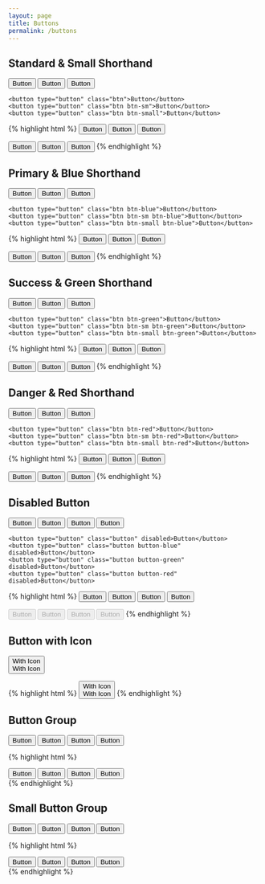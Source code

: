 ```yaml
---
layout: page
title: Buttons
permalink: /buttons
---
```


## Standard & Small Shorthand

<div class="button-container">
    <button type="button" class="button">Button</button>
    <button type="button" class="button button-sm">Button</button>
    <button type="button" class="button button-small">Button</button>

    <button type="button" class="btn">Button</button>
    <button type="button" class="btn btn-sm">Button</button>
    <button type="button" class="btn btn-small">Button</button>
</div>

{% highlight html %}
<button type="button" class="button">Button</button>
<button type="button" class="button button-sm">Button</button>
<button type="button" class="button button-small">Button</button>

<button type="button" class="btn">Button</button>
<button type="button" class="btn btn-sm">Button</button>
<button type="button" class="btn btn-small">Button</button>
{% endhighlight %}

## Primary & Blue Shorthand

<div class="button-container">
    <button type="button" class="button button-primary">Button</button>
    <button type="button" class="button button-sm button-primary">Button</button>
    <button type="button" class="button button-small button-primary">Button</button>

    <button type="button" class="btn btn-blue">Button</button>
    <button type="button" class="btn btn-sm btn-blue">Button</button>
    <button type="button" class="btn btn-small btn-blue">Button</button>
</div>

{% highlight html %}
<button type="button" class="button button-primary">Button</button>
<button type="button" class="button button-sm button-primary">Button</button>
<button type="button" class="button button-small button-primary">Button</button>

<button type="button" class="btn btn-blue">Button</button>
<button type="button" class="btn btn-sm btn-blue">Button</button>
<button type="button" class="btn btn-small btn-blue">Button</button>
{% endhighlight %}

## Success & Green Shorthand

<div class="button-container">
    <button type="button" class="button button-success">Button</button>
    <button type="button" class="button button-sm button-success">Button</button>
    <button type="button" class="button button-small button-success">Button</button>

    <button type="button" class="btn btn-green">Button</button>
    <button type="button" class="btn btn-sm btn-green">Button</button>
    <button type="button" class="btn btn-small btn-green">Button</button>
</div>

{% highlight html %}
<button type="button" class="button button-success">Button</button>
<button type="button" class="button button-sm button-success">Button</button>
<button type="button" class="button button-small button-success">Button</button>

<button type="button" class="btn btn-green">Button</button>
<button type="button" class="btn btn-sm btn-green">Button</button>
<button type="button" class="btn btn-small btn-green">Button</button>
{% endhighlight %}

## Danger & Red Shorthand

<div class="button-container">
    <button type="button" class="button button-danger">Button</button>
    <button type="button" class="button button-sm button-danger">Button</button>
    <button type="button" class="button button-small button-danger">Button</button>

    <button type="button" class="btn btn-red">Button</button>
    <button type="button" class="btn btn-sm btn-red">Button</button>
    <button type="button" class="btn btn-small btn-red">Button</button>
</div>

{% highlight html %}
<button type="button" class="button button-danger">Button</button>
<button type="button" class="button button-sm button-danger">Button</button>
<button type="button" class="button button-small button-danger">Button</button>

<button type="button" class="btn btn-red">Button</button>
<button type="button" class="btn btn-sm btn-red">Button</button>
<button type="button" class="btn btn-small btn-red">Button</button>
{% endhighlight %}

## Disabled Button

<div class="button-container">
    <button type="button" class="button disabled">Button</button>
    <button type="button" class="button button-blue disabled">Button</button>
    <button type="button" class="button button-green disabled">Button</button>
    <button type="button" class="button button-red disabled">Button</button>

    <button type="button" class="button" disabled>Button</button>
    <button type="button" class="button button-blue" disabled>Button</button>
    <button type="button" class="button button-green" disabled>Button</button>
    <button type="button" class="button button-red" disabled>Button</button>
</div>

{% highlight html %}
<button type="button" class="button disabled">Button</button>
<button type="button" class="button button-blue disabled">Button</button>
<button type="button" class="button button-green disabled">Button</button>
<button type="button" class="button button-red disabled">Button</button>

<button type="button" class="button" disabled>Button</button>
<button type="button" class="button button-blue" disabled>Button</button>
<button type="button" class="button button-green" disabled>Button</button>
<button type="button" class="button button-red" disabled>Button</button>
{% endhighlight %}

## Button with Icon

<div class="button-container">
    <button type="button" type="button" class="button button-small button-icon">
        <i class="icon icon-pencil"></i>
        <div>With Icon</div>
        <span>With Icon</span>
    </button>
</div>

{% highlight html %}
<button type="button" type="button" class="button button-small button-icon">
    <i class="icon icon-pencil"></i>
    <div>With Icon</div>
    <span>With Icon</span>
</button>
{% endhighlight %}

## Button Group

<div class="btn-group">
     <button type="button" class="btn">Button</button>
     <button type="button" class="btn btn-blue">Button</button>
     <button type="button" class="btn btn-green">Button</button>
     <button type="button" class="btn btn-red">Button</button>
</div>

{% highlight html %}
<div class="btn-group">
     <button type="button" class="btn">Button</button>
     <button type="button" class="btn btn-blue">Button</button>
     <button type="button" class="btn btn-green">Button</button>
     <button type="button" class="btn btn-red">Button</button>
</div>
{% endhighlight %}

## Small Button Group

<div class="btn-group btn-group-sm">
     <button type="button" class="btn">Button</button>
     <button type="button" class="btn btn-blue">Button</button>
     <button type="button" class="btn btn-green">Button</button>
     <button type="button" class="btn btn-red">Button</button>
</div>

{% highlight html %}
<div class="btn-group btn-group-sm">
     <button type="button" class="btn">Button</button>
     <button type="button" class="btn btn-blue">Button</button>
     <button type="button" class="btn btn-green">Button</button>
     <button type="button" class="btn btn-red">Button</button>
</div>
{% endhighlight %}
